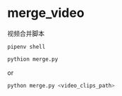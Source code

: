 # merge_video
视频合并脚本

```pipenv shell```

```python
pythion merge.py
```

or

```python
python merge.py <video_clips_path>
```
